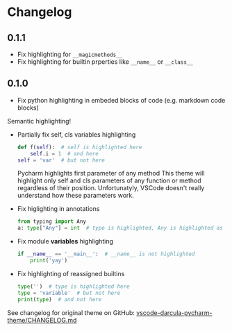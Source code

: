 # Changelog

## 0.1.1

- Fix highlighting for `__magicmethods__`
- Fix highlighting for builtin prperties like `__name__` or `__class__`

## 0.1.0

- Fix python highlighting in embeded blocks of code (e.g. markdown code blocks)

Semantic highlighting!
- Partially fix self, cls variables highlighting
  ```py
  def f(self):  # self is highlighted here
      self.i = 1  # and here
  self = 'var'  # but not here
  ```
  Pycharm highlights first parameter of any method
  This theme will highlight only self and cls parameters of any function or method regardless of their position.
  Unfortunatyly, VSCode doesn't really understand how these parameters work.

- Fix higlighting in annotations
  ```py
  from typing import Any
  a: type["Any"] = int  # type is highlighted, Any is highlighted as class
  ```
- Fix module __variables__ highlighting
  ```py
  if __name__ == '__main__':  # __name__ is not highlighted
      print('yay')
  ```
- Fix highlighting of reassigned builtins
    ```py
    type('')  # type is highlighted here
    type = 'variable'  # but not here
    print(type)  # and not here
    ```

See changelog for original theme on GitHub: [vscode-darcula-pycharm-theme/CHANGELOG.md](https://github.com/garytyler/vscode-darcula-pycharm-theme/blob/8ac67ce56a2c19856c3e80872e2bc51c65ba5b92/CHANGELOG.md)
